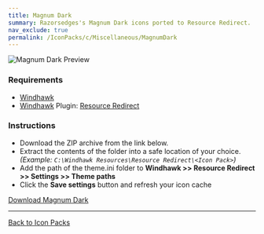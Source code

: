 ```yaml
---
title: Magnum Dark
summary: Razorsedges's Magnum Dark icons ported to Resource Redirect.
nav_exclude: true
permalink: /IconPacks/c/Miscellaneous/MagnumDark
---
```


![Magnum Dark Preview](https://gitlab.com/the-back-room/windhawk/resource-redirect/magnum-dark/-/raw/main/Extras/Preview.bmp)

### Requirements

- [Windhawk](https://windhawk.net/)
- [Windhawk](https://windhawk.net/) Plugin: [Resource Redirect](https://windhawk.net/mods/icon-resource-redirect)

### Instructions

 - Download the ZIP archive from the link below.
 - Extract the contents of the folder into a safe location of your choice. *(Example: `C:\Windhawk Resources\Resource Redirect\<Icon Pack>`)*
 - Add the path of the theme.ini folder to **Windhawk >> Resource Redirect >> Settings >> Theme paths**
 - Click the **Save settings** button and refresh your icon cache

<a href="https://gitlab.com/the-back-room/windhawk/resource-redirect/magnum-dark/-/archive/main/magnum-dark-main.zip" class="btn btn--primary btn--lg" target="_blank" rel="noopener noreferrer">Download Magnum Dark</a>

---

<a href="/IconPacks" class="btn btn--secondary btn--sm">Back to Icon Packs</a>